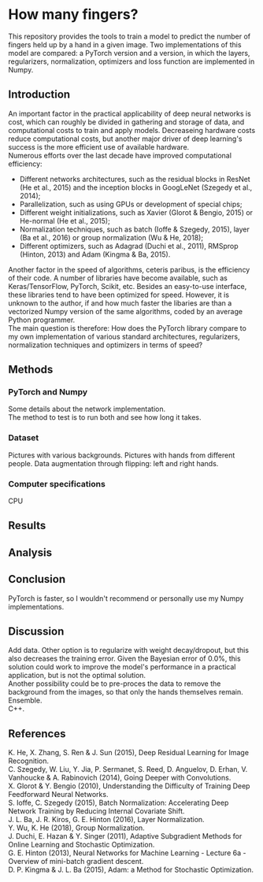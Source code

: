 # How many fingers?

This repository provides the tools to train a model to predict the number of fingers held up by a hand in a given image. Two implementations of this model are compared: a PyTorch version and a version, in which the layers, regularizers, normalization, optimizers and loss function are implemented in Numpy. 

## Introduction
An important factor in the practical applicability of deep neural networks is cost, which can roughly be divided in gathering and storage of data, and computational costs to train and apply models. Decreaseing hardware costs reduce computational costs, but another major driver of deep learning's success is the more efficient use of available hardware.  
Numerous efforts over the last decade have improved computational efficiency: 
- Different networks architectures, such as the residual blocks in ResNet (He et al., 2015) and the inception blocks in GoogLeNet (Szegedy et al., 2014);  
- Parallelization, such as using GPUs or development of special chips; 
- Different weight initializations, such as Xavier (Glorot & Bengio, 2015) or He-normal (He et al., 2015);
- Normalization techniques, such as batch (Ioffe & Szegedy, 2015), layer (Ba et al., 2016) or group normalization (Wu & He, 2018);  
- Different optimizers, such as Adagrad (Duchi et al., 2011), RMSprop (Hinton, 2013) and Adam (Kingma & Ba, 2015).

Another factor in the speed of algorithms, ceteris paribus, is the efficiency of their code. A number of libraries have become available, such as Keras/TensorFlow, PyTorch, Scikit, etc. Besides an easy-to-use interface, these libraries tend to have been optimized for speed. However, it is unknown to the author, if and how much faster the libaries are than a vectorized Numpy version of the same algorithms, coded by an average Python programmer.  
The main question is therefore: How does the PyTorch library compare to my own implementation of various standard architectures, regularizers, normalization techniques and optimizers in terms of speed?

## Methods
### PyTorch and Numpy
Some details about the network implementation.  
The method to test is to run both and see how long it takes. 

### Dataset
Pictures with various backgrounds. Pictures with hands from different people. Data augmentation through flipping: left and right hands. 

### Computer specifications
CPU

## Results

## Analysis

## Conclusion
PyTorch is faster, so I wouldn't recommend or personally use my Numpy implementations.

## Discussion
Add data. Other option is to regularize with weight decay/dropout, but this also decreases the training error. Given the Bayesian error of 0.0%, this solution could work to improve the model's performance in a practical application, but is not the optimal solution.  
Another possibility could be to pre-proces the data to remove the background from the images, so that only the hands themselves remain.  
Ensemble.  
C++.

## References
K. He, X. Zhang, S. Ren & J. Sun (2015), Deep Residual Learning for Image Recognition.  
C. Szegedy, W. Liu, Y. Jia, P. Sermanet, S. Reed, D. Anguelov, D. Erhan, V. Vanhoucke & A. Rabinovich (2014), Going Deeper with Convolutions.  
X. Glorot & Y. Bengio (2010), Understanding the Difficulty of Training Deep Feedforward Neural Networks.  
S. Ioffe, C. Szegedy (2015), Batch Normalization: Accelerating Deep Network Training by Reducing Internal Covariate Shift.  
J. L. Ba, J. R. Kiros, G. E. Hinton (2016), Layer Normalization.  
Y. Wu, K. He (2018), Group Normalization.  
J. Duchi, E. Hazan & Y. Singer (2011), Adaptive Subgradient Methods for Online Learning and Stochastic Optimization.  
G. E. Hinton (2013), Neural Networks for Machine Learning - Lecture 6a - Overview of mini-batch gradient descent.  
D. P. Kingma & J. L. Ba (2015), Adam: a Method for Stochastic Optimization.  
